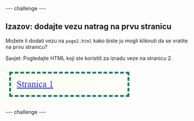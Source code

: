 --- challenge ---

## Izazov: dodajte vezu natrag na prvu stranicu

Možete li dodati vezu na `page2.html` kako biste ju mogli kliknuti da se vratite na prvu stranicu?

Savjet: Pogledajte HTML koji ste koristili za izradu veze na stranicu 2.

![screenshot](images/magazine-page1-link.png)

--- challenge ---